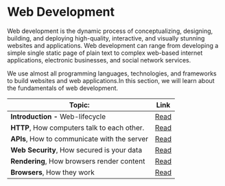 # Web Development

Web development is the dynamic process of conceptualizing, designing, building, and deploying high-quality, interactive, and visually stunning websites and applications. Web development can range from developing a simple single static page of plain text to complex web-based internet applications, electronic businesses, and social network services.

We use almost all programming languages, technologies, and frameworks to build websites and web applications.In this section, we will learn about the fundamentals of web development.

| Topic:                                       | Link                        |
| -------------------------------------------- | --------------------------- |
| **Introduction -** Web-lifecycle             | [Read](./Life_Cycle.md)     |
| **HTTP**, How computers talk to each other.  | [Read](./HTTP.md)           |
| **APIs**, How to communicate with the server | [Read](./API.md)            |
| **Web Security**, How secured is your data   | [Read](./Web_Security.md)   |
| **Rendering**, How browsers render content   | [Read](./Rendering.md)      |
| **Browsers**, How they work                  | [Read](./Browsers.md)       |
